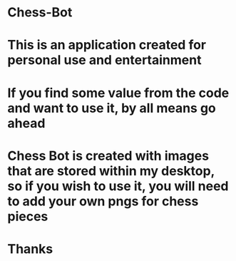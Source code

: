 # Chess-Bot
# This is an application created for personal use and entertainment
# If you find some value from the code and want to use it, by all means go ahead
# Chess Bot is created with images that are stored within my desktop, so if you wish to use it, you will need to add your own pngs for chess pieces
# Thanks
